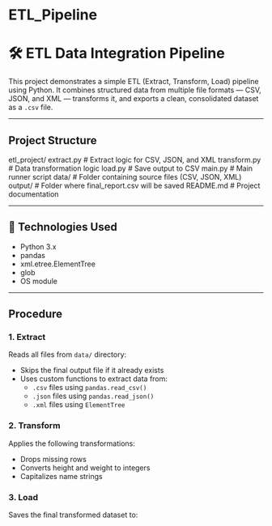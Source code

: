# ETL_Pipeline
# 🛠️ ETL Data Integration Pipeline

This project demonstrates a simple ETL (Extract, Transform, Load) pipeline using Python. It combines structured data from multiple file formats — CSV, JSON, and XML — transforms it, and exports a clean, consolidated dataset as a `.csv` file.

---

##  Project Structure
etl_project/
 extract.py # Extract logic for CSV, JSON, and XML
 transform.py # Data transformation logic
 load.py # Save output to CSV
 main.py # Main runner script
 data/ # Folder containing source files (CSV, JSON, XML)
 output/ # Folder where final_report.csv will be saved
 README.md # Project documentation



---

## 🔧 Technologies Used

- Python 3.x
- pandas
- xml.etree.ElementTree
- glob
- OS module

---

## Procedure

### 1. **Extract**
Reads all files from `data/` directory:
- Skips the final output file if it already exists
- Uses custom functions to extract data from:
  - `.csv` files using `pandas.read_csv()`
  - `.json` files using `pandas.read_json()`
  - `.xml` files using `ElementTree`

### 2. **Transform**
Applies the following transformations:
- Drops missing rows
- Converts height and weight to integers
- Capitalizes name strings

### 3. **Load**
Saves the final transformed dataset to:
